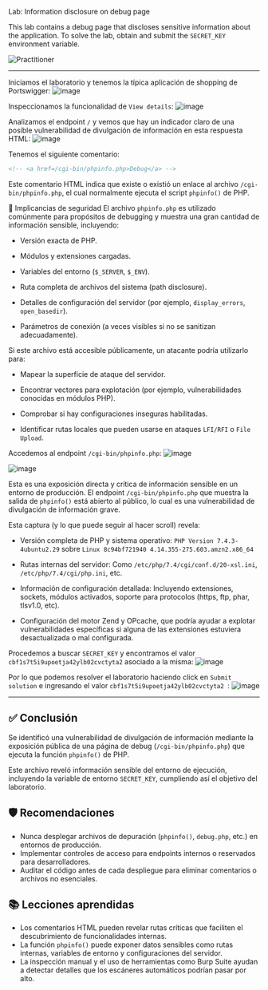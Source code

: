 Lab: Information disclosure on debug page

This lab contains a debug page that discloses sensitive information about the application. To solve the lab, obtain and submit the `SECRET_KEY` environment variable.

![Practitioner](https://img.shields.io/badge/level-Apprentice-green) 

---

Iniciamos el laboratorio y tenemos la típica aplicación de shopping de Portswigger:
![image](https://github.com/user-attachments/assets/b04b34d5-a34f-424b-839e-20501420cc51)

Inspeccionamos la funcionalidad de `View details`:
![image](https://github.com/user-attachments/assets/47ac8307-c0c6-42a6-bbeb-738474e93df5)

Analizamos el endpoint `/` y vemos que hay un indicador claro de una posible vulnerabilidad de divulgación de información en esta respuesta HTML:
![image](https://github.com/user-attachments/assets/7d52c561-875c-4141-b2f4-f321b33c7a27)

Tenemos el siguiente comentario: 
```html
<!-- <a href=/cgi-bin/phpinfo.php>Debug</a> -->
```
Este comentario HTML indica que existe o existió un enlace al archivo `/cgi-bin/phpinfo.php`, el cual normalmente ejecuta el script `phpinfo()` de PHP.

🚨 Implicancias de seguridad
El archivo `phpinfo.php` es utilizado comúnmente para propósitos de debugging y muestra una gran cantidad de información sensible, incluyendo:

- Versión exacta de PHP.

- Módulos y extensiones cargadas.

- Variables del entorno (`$_SERVER`, `$_ENV`).

- Ruta completa de archivos del sistema (path disclosure).

- Detalles de configuración del servidor (por ejemplo, `display_errors`, `open_basedir`).

- Parámetros de conexión (a veces visibles si no se sanitizan adecuadamente).

Si este archivo está accesible públicamente, un atacante podría utilizarlo para:

- Mapear la superficie de ataque del servidor.

- Encontrar vectores para explotación (por ejemplo, vulnerabilidades conocidas en módulos PHP).

- Comprobar si hay configuraciones inseguras habilitadas.

- Identificar rutas locales que pueden usarse en ataques `LFI/RFI` o `File Upload`.


Accedemos al endpoint `/cgi-bin/phpinfo.php`:
![image](https://github.com/user-attachments/assets/b0d1325e-36cd-4e79-ba2f-5297ad92ded5)

![image](https://github.com/user-attachments/assets/289861c2-5f4d-4c7c-b696-6f9413a3f76e)



Esta es una exposición directa y crítica de información sensible en un entorno de producción. El endpoint `/cgi-bin/phpinfo.php` que muestra la salida de `phpinfo()` está abierto al público, lo cual es una vulnerabilidad de divulgación de información grave.

Esta captura (y lo que puede seguir al hacer scroll) revela:

- Versión completa de PHP y sistema operativo:
`PHP Version 7.4.3-4ubuntu2.29` sobre `Linux 8c94bf721940 4.14.355-275.603.amzn2.x86_64`

- Rutas internas del servidor:
Como `/etc/php/7.4/cgi/conf.d/20-xsl.ini`, `/etc/php/7.4/cgi/php.ini`, etc.

- Información de configuración detallada:
Incluyendo extensiones, sockets, módulos activados, soporte para protocolos (https, ftp, phar, tlsv1.0, etc).

- Configuración del motor Zend y OPcache, que podría ayudar a explotar vulnerabilidades específicas si alguna de las extensiones estuviera desactualizada o mal configurada.

Procedemos a buscar `SECRET_KEY` y encontramos el valor `cbf1s7t5i9upoetja42ylb02cvctyta2` asociado a la misma:
![image](https://github.com/user-attachments/assets/86248113-48de-413f-a8b5-3d7979d451aa)

Por lo que podemos resolver el laboratorio haciendo click en `Submit solution` e ingresando el valor `cbf1s7t5i9upoetja42ylb02cvctyta2 `:
![image](https://github.com/user-attachments/assets/087bf8c8-a857-4b7e-9091-f348be4b6458)

---

## ✅ Conclusión

Se identificó una vulnerabilidad de divulgación de información mediante la exposición pública de una página de debug (`/cgi-bin/phpinfo.php`) que ejecuta la función `phpinfo()` de PHP.

Este archivo reveló información sensible del entorno de ejecución, incluyendo la variable de entorno `SECRET_KEY`, cumpliendo así el objetivo del laboratorio.

## 🛡️ Recomendaciones

- Nunca desplegar archivos de depuración (`phpinfo()`, `debug.php`, etc.) en entornos de producción.
- Implementar controles de acceso para endpoints internos o reservados para desarrolladores.
- Auditar el código antes de cada despliegue para eliminar comentarios o archivos no esenciales.

## 📚 Lecciones aprendidas

- Los comentarios HTML pueden revelar rutas críticas que faciliten el descubrimiento de funcionalidades internas.
- La función `phpinfo()` puede exponer datos sensibles como rutas internas, variables de entorno y configuraciones del servidor.
- La inspección manual y el uso de herramientas como Burp Suite ayudan a detectar detalles que los escáneres automáticos podrían pasar por alto.








